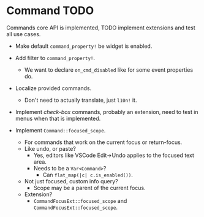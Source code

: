 # Command TODO

Commands core API is implemented, TODO implement extensions and test all use cases.

* Make default `command_property!` be widget is enabled.
* Add filter to `command_property!`.
  - We want to declare `on_cmd_disabled` like for some event properties do.

* Localize provided commands.
  - Don't need to actually translate, just `l10n!` it.
* Implement *check-box* commands, probably an extension, need to test in menus when that is implemented.
* Implement `Command::focused_scope`.
  - For commands that work on the current focus or return-focus.
  - Like undo, or paste?
    - Yes, editors like VSCode Edit->Undo applies to the focused text area.
    - Needs to be a `Var<Command>`?
      - Can `flat_map(|c| c.is_enabled())`.
  - Not just focused, custom info query?
    - Scope may be a parent of the current focus.
  - Extension?
    - `CommandFocusExt::focused_scope` and `CommandFocusExt::focused_scope`.